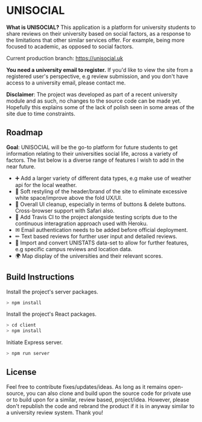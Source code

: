 # UNISOCIAL

**What is UNISOCIAL?** This application is a platform for university students to share reviews on their university based on social factors, as a response to the limitations that other similar services offer. For example, being  more focused to academic, as opposed to social factors.

Current production branch: <https://unisocial.uk>

**You need a university email to register.** If you'd like to view the site from a registered user's perspective, e.g review submission, and you don't have access to a university email, please contact me. 

**Disclaimer**: The project was developed as part of a recent university module and as such, no changes to the source code can be made  yet. Hopefully this explains some of the lack of polish seen in some areas of the site due to time constraints.


## Roadmap

**Goal**: UNISOCIAL will be the go-to platform for future students to get information relating to their universities social life, across a variety of factors. The list below is a diverse range of features I wish to add in the near future. 

- ➕  Add a larger variety of different data types, e.g make use of weather api for the local weather.
- 🎨  Soft restyling of the header/brand of the site to eliminate excessive white space/improve above the fold UX/UI.
- 🧹  Overall UI cleanup, especially in terms of buttons & delete buttons. Cross-browser support with Safari also.
- 📌 Add Travis CI to the project alongside testing scripts due to the continuous interagration approach used with Heroku.
- ✉ Email authentication needs to be added before official deployment.
- ✏ Text based reviews for further user input and detailed reviews.
- 📁 Import and convert UNISTATS data-set to allow for further features, e.g specific campus reviews and location data.
- 🌍 Map display of the universities and their relevant scores.


## Build Instructions


Install the project's server packages.

```javascript
> npm install
```

Install the project's React packages.

```javascript
> cd client
> npm install
```
Initiate Express server.
```javascript
> npm run server
```
## License 

Feel free to contribute fixes/updates/ideas. As long as it remains open-source, you can also clone and build upon the source code for private use or to build upon for a similar, review based, project/idea.  However, please don't republish the code and rebrand the product if it is in anyway similar to a university review system. Thank you!
